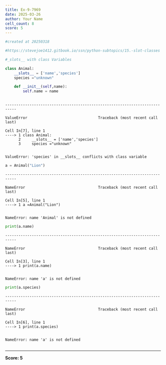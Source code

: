 ```yaml
---
title: Ex-9-7969
date: 2025-03-26
author: Your Name
cell_count: 8
score: 5
---
```


```python
#created at 20250318
```


```python
#https://stevejoe1412.gitbook.io/ssn/python-subtopics/15.-slot-classes
```


```python
#_slots__ with class Variables
```


```python
class Animal:
    __slots__ = ['name','species']
    species ="unknown"

    def __init__(self,name):
        self.name = name
        
```


    ---------------------------------------------------------------------------

    ValueError                                Traceback (most recent call last)

    Cell In[7], line 1
    ----> 1 class Animal:
          2     __slots__ = ['name','species']
          3     species ="unknown"


    ValueError: 'species' in __slots__ conflicts with class variable



```python
a = Animal("Lion")
```


    ---------------------------------------------------------------------------

    NameError                                 Traceback (most recent call last)

    Cell In[5], line 1
    ----> 1 a =Animal("Lion")


    NameError: name 'Animal' is not defined



```python
print(a.name)
```


    ---------------------------------------------------------------------------

    NameError                                 Traceback (most recent call last)

    Cell In[3], line 1
    ----> 1 print(a.name)


    NameError: name 'a' is not defined



```python
print(a.species)
```


    ---------------------------------------------------------------------------

    NameError                                 Traceback (most recent call last)

    Cell In[6], line 1
    ----> 1 print(a.species)


    NameError: name 'a' is not defined



```python

```


---
**Score: 5**